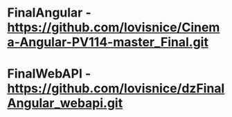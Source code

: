 # FinalAngular - https://github.com/lovisnice/Cinema-Angular-PV114-master_Final.git
# FinalWebAPI - https://github.com/lovisnice/dzFinalAngular_webapi.git
